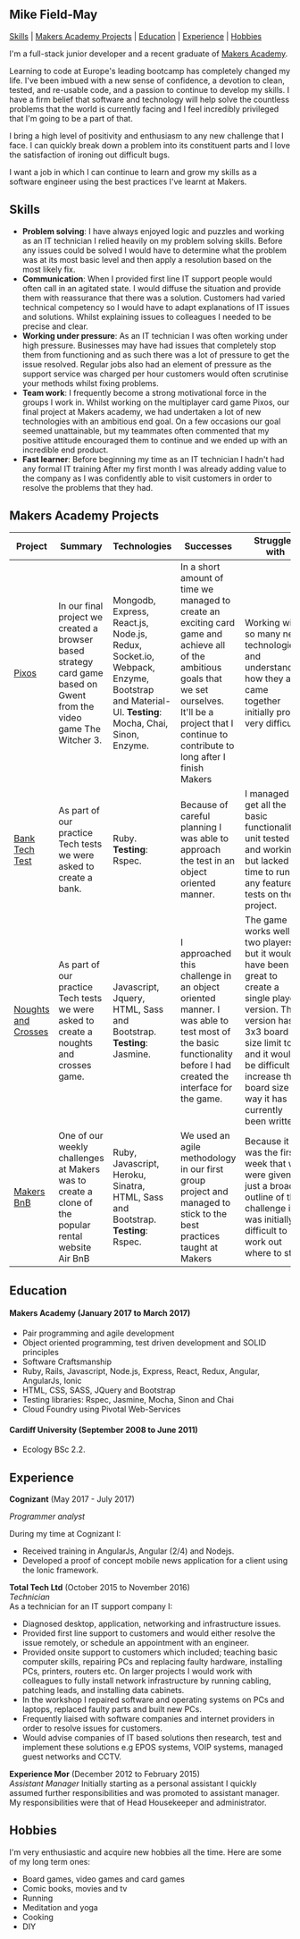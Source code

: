 ## Mike Field-May

[Skills](#skills) | [Makers Academy Projects](#makers_projects) |  [Education](#education) | [Experience](#experience) | [Hobbies](#hobbies)

I'm a full-stack junior developer and a recent graduate of [Makers Academy](http://www.makersacademy.com/).

Learning to code at Europe's leading bootcamp has completely changed my life. I've been imbued with a new sense of confidence, a devotion to clean, tested, and re-usable code, and a passion to continue to develop my skills. I have a firm belief that software and technology will help solve the countless problems that the world is currently facing and I feel incredibly privileged that I'm going to be a part of that.

I bring a high level of positivity and enthusiasm to any new challenge that I face. I can quickly break down a problem into its constituent parts and I love the satisfaction of ironing out difficult bugs.

I want a job in which I can continue to learn and grow my skills as a software engineer using the best practices I've learnt at Makers.

## <a name="skills">Skills</a>

- **Problem solving**: I have always enjoyed logic and puzzles and working as an IT technician I relied heavily on my problem solving skills. Before any issues could be solved I would have to determine what the problem was at its most basic level and then apply a resolution based on the most likely fix.
- **Communication**: When I provided first line IT support people would often call in an agitated state. I would diffuse the situation and provide them with reassurance that there was a solution. Customers had varied technical competency so I would have to adapt explanations of IT issues and solutions. Whilst explaining issues to colleagues I needed to be precise and clear.
- **Working under pressure**: As an IT technician I was often working under high pressure. Businesses may have had issues that completely stop them from functioning and as such there was a lot of pressure to get the issue resolved. Regular jobs also had an element of pressure as the support service was charged per hour customers would often scrutinise your methods whilst  fixing problems.
- **Team work**: I frequently become a strong motivational force in the groups I work in. Whilst working on the multiplayer card game Pixos, our final project at Makers academy, we had undertaken a lot of new technologies with an ambitious end goal. On a few occasions our goal seemed unattainable, but my teammates often commented that my positive attitude encouraged them to continue and we ended up with an incredible end product.
- **Fast learner**: Before beginning my time as an IT technician I hadn't had any formal IT training After my first month I was already adding value to the company as I was confidently able to visit customers in order to resolve the problems that they had.

## <a name="makers_projects">Makers Academy Projects</a>

| Project | Summary | Technologies | Successes | Struggled with |
|----------|----------|----------|--------- | ------- |
|[Pixos](https://github.com/bvjones/Pixos)| In our final project we created a browser based strategy card game based on Gwent from the video game The Witcher 3. | Mongodb, Express, React.js, Node.js, Redux, Socket.io, Webpack, Enzyme, Bootstrap and Material-UI. **Testing**: Mocha, Chai, Sinon, Enzyme. | In a short amount of time we managed to create an exciting card game and achieve all of the ambitious goals that we set ourselves. It'll be a project that I continue to contribute to long after I finish Makers| Working with so many new technologies and understanding how they all came together initially proved very difficult. |
|[Bank Tech Test](https://github.com/mikefieldmay/tech_test_bank)| As part of our practice Tech tests we were asked to create a bank.  | Ruby. **Testing**: Rspec. | Because of careful planning I was able to approach the test in an object oriented manner. | I managed to get all the basic functionality unit tested and working, but lacked the time to run any feature tests on the project.|
| [Noughts and Crosses](https://github.com/mikefieldmay/https://github.com/mikefieldmay/tech_test_noughts_and_crosses)| As part of our practice Tech tests we were asked to create a noughts and crosses game. | Javascript, Jquery, HTML, Sass and Bootstrap. **Testing**: Jasmine. | I approached this challenge in an object oriented manner. I was able to test most of the basic functionality before I had created the interface for the game. | The game works well for two players, but it would have been great to create a single player version. This version has a 3x3 board size limit too and it would be difficult to increase the board size the way it has currently been written. |
| [Makers BnB](https://github.com/mikefieldmay/makersbnb)| One of our weekly challenges at Makers was to create a clone of the popular rental website Air BnB | Ruby, Javascript, Heroku, Sinatra, HTML, Sass and Bootstrap. **Testing**: Rspec. | We used an agile methodology in our first group project and  managed to stick to the best practices taught at Makers | Because it was the first week that we were given just a broad outline of the challenge it was initially difficult to work out where to start. |


## <a name="education">Education</a>

#### Makers Academy (January 2017 to March 2017)

- Pair programming and agile development
- Object oriented programming, test driven development and SOLID principles
- Software Craftsmanship
- Ruby, Rails, Javascript, Node.js, Express, React, Redux, Angular, AngularJs, Ionic
- HTML, CSS, SASS, JQuery and Bootstrap
- Testing libraries: Rspec, Jasmine, Mocha, Sinon and Chai
- Cloud Foundry using Pivotal Web-Services

#### Cardiff University (September 2008 to June 2011)

- Ecology BSc 2.2.

## <a name="experience">Experience</a>

**Cognizant** (May 2017 - July 2017)


*Programmer analyst*

During my time at Cognizant I:
- Received training in AngularJs, Angular (2/4) and Nodejs.
- Developed a proof of concept mobile news application for a client using the Ionic framework.

**Total Tech Ltd** (October 2015 to November 2016)    
*Technician*  
As a technician for an IT support company I:
- Diagnosed desktop, application, networking and infrastructure issues.
- Provided first line support to customers and would either resolve the issue remotely, or schedule an appointment with an engineer.
- Provided onsite support to customers which included; teaching basic computer skills, repairing PCs and replacing faulty hardware, installing PCs, printers, routers etc. On larger projects I would work with colleagues to fully install network infrastructure by running cabling, patching leads, and installing data cabinets.
- In the workshop I repaired software and operating systems on PCs and laptops, replaced faulty parts and built new PCs.
- Frequently liaised with software companies and internet providers in order to resolve issues for customers.
- Would advise companies of IT based solutions then research, test and implement these solutions e.g EPOS systems, VOIP systems, managed guest networks and CCTV.

**Experience Mor** (December 2012 to February 2015)  
*Assistant Manager*
Initially starting as a personal assistant I quickly assumed further responsibilities and was promoted to assistant manager. My responsibilities were that of Head Housekeeper and administrator.

## <a name="hobbies">Hobbies</a>
I'm very enthusiastic and acquire new hobbies all the time. Here are some of my long term ones:

- Board games, video games and card games
- Comic books, movies and tv
- Running
- Meditation and yoga
- Cooking
- DIY
